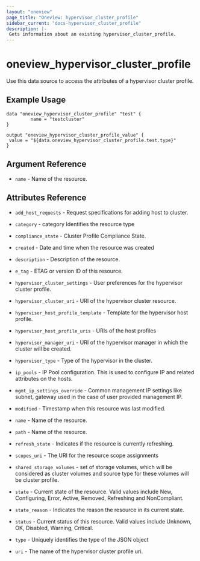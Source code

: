 ```yaml
---
layout: "oneview"
page_title: "Oneview: hypervisor_cluster_profile"
sidebar_current: "docs-hypervisor_cluster_profile"
description: |-
 Gets information about an existing hypervisor_cluster_profile.
---
```


# oneview\_hypervisor\_cluster\_profile

Use this data source to access the attributes of a hypervisor cluster profile.

## Example Usage

```hcl
data "oneview_hypervisor_cluster_profile" "test" {
         name = "testcluster"
}

output "oneview_hypervisor_cluster_profile_value" {
 value = "${data.oneview_hypervisor_cluster_profile.test.type}"
}
```

## Argument Reference

* `name` -  Name of the resource.

## Attributes Reference

* `add_host_requests` - Request specifications for adding host to cluster.

* `category` - category Identifies the resource type 

* `compliance_state` -  Cluster Profile Compliance State.

* `created` - Date and time when the resource was created

* `description` -  Description of the resource.

* `e_tag` - ETAG or version ID of this resource.

* `hypervisor_cluster_settings` - User preferences for the hypervisor cluster profile.

* `hypervisor_cluster_uri` - URI of the hypervisor cluster resource.

* `hypervisor_host_profile_template` - Template for the hypervisor host profile.

* `hypervisor_host_profile_uris` - URIs of the host profiles

* `hypervisor_manager_uri` - URI of the hypervisor manager in which the cluster will be created.

* `hypervisor_type` - Type of the hypervisor in the cluster.

* `ip_pools` -  IP Pool configuration. This is used to configure IP and related attributes on the hosts.

* `mgmt_ip_settings_override` - Common management IP settings like subnet, gateway used in the case of user provided management IP.

* `modified` - Timestamp when this resource was last modified.

* `name` -  Name of the resource.

* `path` -  Name of the resource.

* `refresh_state` -  Indicates if the resource is currently refreshing.

* `scopes_uri` - The URI for the resource scope assignments

* `shared_storage_volumes` - set of storage volumes, which will be considered as cluster volumes and source type for these volumes will be cluster profile.

* `state` -  Current state of the resource. Valid values include New, Configuring, Error, Active, Removed, Refreshing and NonCompliant.

* `state_reason` - Indicates the reason the resource in its current state.

* `status` - Current status of this resource. Valid values include Unknown, OK, Disabled, Warning, Critical.

* `type` - Uniquely identifies the type of the JSON object

* `uri` - The name of the hypervisor cluster profile uri.
